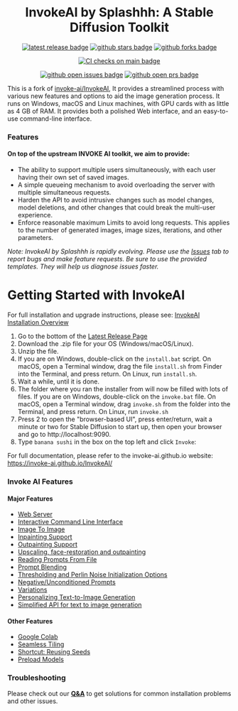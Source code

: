 <div align="center">

[//]: # (![project logo]&#40;docs/assets/invoke_ai_banner.png&#41;)

# InvokeAI by Splashhh: A Stable Diffusion Toolkit

[![latest release badge]][latest release link] [![github stars badge]][github stars link] [![github forks badge]][github forks link]

[![CI checks on main badge]][CI checks on main link]

[![github open issues badge]][github open issues link] [![github open prs badge]][github open prs link]

[CI checks on main badge]: https://flat.badgen.net/github/checks/splashhh-cc/splashhh-stable-diffusion-app/main?label=CI%20status%20on%20main&cache=900&icon=github
[CI checks on main link]: https://github.com/splashhh-cc/splashhh-stable-diffusion-app/actions/workflows/test-invoke-conda.yml
[github forks badge]: https://flat.badgen.net/github/forks/splashhh-cc/splashhh-stable-diffusion-appicon=github
[github forks link]: https://useful-forks.github.io/?repo=invoke-ai%2FInvokeAI
[github open issues badge]: https://flat.badgen.net/github/open-issues/splashhh-cc/splashhh-stable-diffusion-app?icon=github
[github open issues link]: https://github.com/splashhh-cc/splashhh-stable-diffusion-app/issues?q=is%3Aissue+is%3Aopen
[github open prs badge]: https://flat.badgen.net/github/open-prs/splashhh-cc/splashhh-stable-diffusion-app?icon=github
[github open prs link]: https://github.com/splashhh-cc/splashhh-stable-diffusion-app/pulls?q=is%3Apr+is%3Aopen
[github stars badge]: https://flat.badgen.net/github/stars/splashhh-cc/splashhh-stable-diffusion-app?icon=github
[github stars link]: https://github.com/splashhh-cc/splashhh-stable-diffusion-app/stargazers

[latest release badge]: https://flat.badgen.net/github/release/splashhh-cc/splashhh-stable-diffusion-app/development?icon=github
[latest release link]: https://github.com/splashhh-cc/splashhh-stable-diffusion-app/releases
</div>

This is a fork of
[invoke-ai/InvokeAI](https://github.com/invoke-ai/InvokeAI),
It provides a streamlined process with various new features and options to aid the image
generation process. It runs on Windows, macOS and Linux machines, with
GPU cards with as little as 4 GB of RAM. It provides both a polished
Web interface, and an easy-to-use command-line interface.

### Features

#### On top of the upstream INVOKE AI toolkit, we aim to provide:

- The ability to support multiple users simultaneously, with each user having their own set of saved images.
- A simple queueing mechanism to avoid overloading the server with multiple simultaneous requests.
- Harden the API to avoid intrusive changes such as model changes, model deletions, and other changes that could break the multi-user experience.
- Enforce reasonable maximum Limits to avoid long requests. This applies to the number of generated images, image sizes, iterations, and other parameters.


_Note: InvokeAI by Splashhh is rapidly evolving. Please use the
[Issues](https://github.com/splashhh-cc/splashhh-stable-diffusion-app/issues) tab to report bugs and make feature
requests. Be sure to use the provided templates. They will help us diagnose issues faster._

# Getting Started with InvokeAI

For full installation and upgrade instructions, please see:
[InvokeAI Installation Overview](https://invoke-ai.github.io/InvokeAI/installation/)

1. Go to the bottom of the [Latest Release Page](https://github.com/invoke-ai/InvokeAI/releases/latest)
2. Download the .zip file for your OS (Windows/macOS/Linux).
3. Unzip the file.
4. If you are on Windows, double-click on the `install.bat` script. On macOS, open a Terminal window, drag the file `install.sh` from Finder into the Terminal, and press return. On Linux, run `install.sh`.
5. Wait a while, until it is done.
6. The folder where you ran the installer from will now be filled with lots of files. If you are on Windows, double-click on the `invoke.bat` file. On macOS, open a Terminal window, drag `invoke.sh` from the folder into the Terminal, and press return. On Linux, run `invoke.sh`
7. Press 2 to open the "browser-based UI", press enter/return, wait a minute or two for Stable Diffusion to start up, then open your browser and go to http://localhost:9090.
8. Type `banana sushi` in the box on the top left and click `Invoke`:


For full documentation, please refer to the invoke-ai.github.io website: https://invoke-ai.github.io/InvokeAI/


### Invoke AI Features

#### Major Features

- [Web Server](https://invoke-ai.github.io/InvokeAI/features/WEB/)
- [Interactive Command Line Interface](https://invoke-ai.github.io/InvokeAI/features/CLI/)
- [Image To Image](https://invoke-ai.github.io/InvokeAI/features/IMG2IMG/)
- [Inpainting Support](https://invoke-ai.github.io/InvokeAI/features/INPAINTING/)
- [Outpainting Support](https://invoke-ai.github.io/InvokeAI/features/OUTPAINTING/)
- [Upscaling, face-restoration and outpainting](https://invoke-ai.github.io/InvokeAI/features/POSTPROCESS/)
- [Reading Prompts From File](https://invoke-ai.github.io/InvokeAI/features/PROMPTS/#reading-prompts-from-a-file)
- [Prompt Blending](https://invoke-ai.github.io/InvokeAI/features/PROMPTS/#prompt-blending)
- [Thresholding and Perlin Noise Initialization Options](https://invoke-ai.github.io/InvokeAI/features/OTHER/#thresholding-and-perlin-noise-initialization-options)
- [Negative/Unconditioned Prompts](https://invoke-ai.github.io/InvokeAI/features/PROMPTS/#negative-and-unconditioned-prompts)
- [Variations](https://invoke-ai.github.io/InvokeAI/features/VARIATIONS/)
- [Personalizing Text-to-Image Generation](https://invoke-ai.github.io/InvokeAI/features/TEXTUAL_INVERSION/)
- [Simplified API for text to image generation](https://invoke-ai.github.io/InvokeAI/features/OTHER/#simplified-api)

#### Other Features

- [Google Colab](https://invoke-ai.github.io/InvokeAI/features/OTHER/#google-colab)
- [Seamless Tiling](https://invoke-ai.github.io/InvokeAI/features/OTHER/#seamless-tiling)
- [Shortcut: Reusing Seeds](https://invoke-ai.github.io/InvokeAI/features/OTHER/#shortcuts-reusing-seeds)
- [Preload Models](https://invoke-ai.github.io/InvokeAI/features/OTHER/#preload-models)


### Troubleshooting

Please check out our **[Q&A](https://invoke-ai.github.io/InvokeAI/help/TROUBLESHOOT/#faq)** to get solutions for common installation
problems and other issues.

